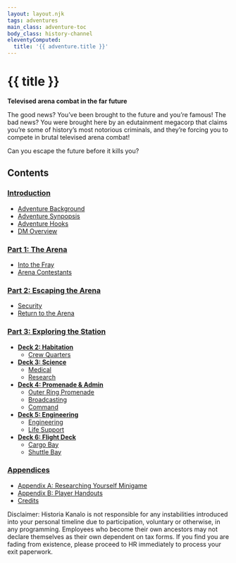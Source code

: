 ```yaml
---
layout: layout.njk
tags: adventures
main_class: adventure-toc
body_class: history-channel
eleventyComputed:
  title: '{{ adventure.title }}'
---
```


# {{ title }}

<div class="adventure-toc__intro">

**Televised arena combat in the far future**

The good news? You’ve been brought to the future and you’re famous! The bad news? You were brought here by an edutainment megacorp that claims you’re some of history’s most notorious criminals, and they’re forcing you to compete in brutal televised arena combat!

Can you escape the future before it kills you?

</div>

## Contents

<div class="adventure-toc__content">

### [Introduction](./introduction)

- [Adventure Background](./introduction/#adventure-background)
- [Adventure Synpopsis](./introduction/#adventure-synopsis)
- [Adventure Hooks](./introduction/#adventure-hooks)
- [DM Overview](./introduction/#dm-overview)

### [Part 1: The Arena](./part-1)

- [Into the Fray](./part-1/#into-the-fray)
- [Arena Contestants](./part-1/#arena-contestants)

### [Part 2: Escaping the Arena](./part-2)

- [Security](./part-2/#security)
- [Return to the Arena](./part-2/#return-to-the-arena)

### [Part 3: Exploring the Station](./part-3)

- [**Deck 2: Habitation**](./deck-2)
  - [Crew Quarters](./deck-2/#crew-quarters)
- [**Deck 3: Science**](./deck-3)
  - [Medical](./deck-3/#medical)
  - [Research](./deck-3/#research)
- [**Deck 4: Promenade & Admin**](./deck-4)
  - [Outer Ring Promenade](./deck-4/#outer-ring-promenade)
  - [Broadcasting](./deck-4/#broadcasting)
  - [Command](./deck-4/#command)
- [**Deck 5: Engineering**](./deck-5)
  - [Engineering](./deck-5/#engineering)
  - [Life Support](./deck-5/#life-support)
- [**Deck 6: Flight Deck**](./deck-6)
  - [Cargo Bay](./deck-6/#cargo-bay)
  - [Shuttle Bay](./deck-6/#shuttle-bay)

### [Appendices](./appendices)

- [Appendix A: Researching Yourself Minigame](./appendix-a)
- [Appendix B: Player Handouts](./appendix-b)
- [Credits](./credits)

</div>

<div class="compendium-disclaimer">

Disclaimer: Historia Kanalo is not responsible for any instabilities introduced into your personal timeline due to participation, voluntary or otherwise, in any programming. Employees who become their own ancestors may not declare themselves as their own dependent on tax forms. If you find you are fading from existence, please proceed to HR immediately to process your exit paperwork.

</div>
